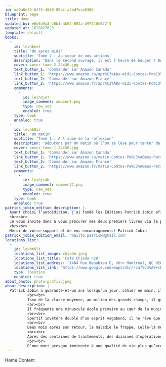 ```yaml
---
id: ea0a8e75-62f5-4680-89dc-a4bd7ece8306
blueprint: page
title: Home
updated_by: e0d6d9a3-b8b1-4b04-892a-b97240e572f4
updated_at: 1678027623
template: default
books:
  -
    id: levhbewl
    title: 'Un après midi'
    subtitle: 'Tome 2 : Au coeur de nos actions'
    description: 'Dans le second ouvrage, il est l’heure de bouger ! De mettre en action tout ce que l’on croit avoir compris. Seulement, tout ne se passe pas comme prévu. L’envie de foncer se heurte au passé ou sinon, semble encline à attendre que demain arrive. Comme si demain allait être mieux, Un après-midi brûlera sous le soleil, avec cette frustration, cette rage et cette damnée procrastination.'
    cover: cover-tome-2-24x36.jpg
    text_button_1: 'Commander sur Amazon Canada'
    link_button_1: 'https://www.amazon.ca/apr%C3%A8s-midi-Contes-Po%C3%A8mes-Tome2/dp/2981976613'
    text_button_2: 'Commander sur Amazon France'
    link_button_2: 'https://www.amazon.fr/apr%C3%A8s-midi-Contes-Po%C3%A8mes-Tome2/dp/2981976613'
    comments:
      -
        id: levhdjet
        image_comment: amazon1.png
        type: new_set
        enabled: true
    type: book
    enabled: true
  -
    id: levhh85z
    title: 'Un matin'
    subtitle: "Tome 1 : A l'aube de la réflexion"
    description: 'Débutons par Un matin où l’on se lève pour tenter de comprendre qui l’on est, ce que l’on veut et de tout ce qui fait que nous sommes ici et pas ailleurs. Là où nos personnalités doivent parfois faire une mise au point et se dire leurs quatre vérités pour mieux avancer.'
    cover: cover-tome-1-24x36.jpg
    text_button_1: 'Commander sur Amazon Canada'
    link_button_1: 'https://www.amazon.ca/matin-Contes-Po%C3%A8mes-Patrick-Jobin/dp/2981976605'
    text_button_2: 'Commander sur Amazon France'
    link_button_2: 'https://www.amazon.fr/matin-Contes-Po%C3%A8mes-Patrick-Jobin/dp/2981976605'
    comments:
      -
        id: levhjc4b
        image_comment: comment2.png
        type: new_set
        enabled: true
    type: book
    enabled: true
patrick_jobin_edition_description: |-
  Ayant choisi l’autoédition, j’ai fondé les Éditions Patrick Jobin afin de faciliter la distribution de mes propres livres. J’y trouve dans cette forme, la liberté et toute l’autonomie recherchée. Par ailleurs, je dois bien avouer qu’il y avait là aussi un certain plaisir de relever un défi colossal d’ainsi me voir distribué un peu partout à l’échelle du Québec et peut-être même la France et d’autres régions du monde. Certes un rêve fou, mais une aventure palpitante.
  <br><br>
  Je vous invite donc à vous procurer mes deux premiers livres via la plateforme Amazon.ca et Amazon.fr, ainsi que dans tous les lieux locaux que je développerai au fil du temps. Vous trouverez la liste ici même de tous les emplacements qui s’ajouteront.
  <br><br>
  Merci de votre support et de vos encouragements! Patrick Jobin
patrick_jobin_edition_email: 'mailto:patrick@gmail.com'
locations_list:
  -
    id: levhm85t
    locations_list_image: chiado.jpeg
    locations_list_title: 'Café Chiado n28'
    locations_list_address: '1404 Rue Beaubien E, <br> Montréal, QC H2G 1K9'
    locations_list_link: 'https://www.google.com/maps/dir//caf%C3%A9+chiado/data=!4m6!4m5!1m1!4e2!1m2!1m1!1s0x4cc91942e7a38069:0xda638ef67c1787cc?sa=X&ved=2ahUKEwiowo6D5cT9AhVbl4kEHci-Dn4Q9Rd6BAh1EAU'
    type: location
    enabled: true
about_photo: photo-profil.jpeg
about_description: |-
  Patrick Jobin a quarante-et-un ans lorsqu’un jour, cahier en main, il décide, comme ça, de sortir au café du coin pour écrire n’importe quoi qui pourrait lui faire du bien. Des mots pour le remettre dans le droit chemin, un certain matin de février 2017.
          <br><br>
          Issu de la classe moyenne, au milieu des grands champs, il grandit sur la terre de ses parents. Dès l’âge de trois ans, son terrain de jeu devient tout ce que la nature a de meilleur pour un gamin qui adore l’aventure.
          <br><br>
          Il fréquente une minuscule école primaire au cœur de la municipalité de Mirabel, pour ensuite faire la moitié de son secondaire dans l’ancien, mais non moins majestueux monastère d’Oka. Au cours de la seconde partie qui se déroule à la grande polyvalente, il se découvre une passion absolue pour l’art communication et l’art dramatique. Passion qui ne pouvait qu’être le résultat d’une imagination fertile qui en demande toujours plus.
          <br><br>
          Sportif invétéré doublé d’un esprit vagabond, il ne rêve que d’une chose : être acteur et réaliser des films d’action. Il se dirige alors vers le cégep Montmorency pour y étudier l’art du cinéma. Dès la fin de ses études, cet esprit vagabond revient à la charge et c’est avec ses valises chargées dans un tout petit Susuki Switf qu’il quitte son patelin sans foi ni loi pour Hollywood. Face à la magie des studios, la révélation le frappe en plein cœur. Le rêve de posséder son propre studio s’éclaircit. Il sait désormais ce qu’il veut faire dans la vie, mais pas là-bas, non loin des siens. Pour lui, tout est possible dans ce monde, tout est possible dans sa bourgade. Nous sommes en juin 1996, il a vingt-et-un ans.
          <br><br>
          Deux mois après son retour, la maladie le frappe. Celle-là même qui, deux années auparavant avait emporté son frère de vingt-quatre ans. Ce diagnostic ne lui était pas soudain. Seulement cette fois, le départ avait été donné pour de bon. Un voyage infernal dans les veines de cette maladie inconnue s’entame. Commence alors la fameuse odyssée médicale ! Pour lui, il n’y a plus de temps à perdre car le compteur tourne à une vitesse folle. Il ne réalise ici et là que quelques parcelles de rêves. Parallèlement, cette chose en lui le contamine et l’affaiblit de jour en jour sans que rien ne puisse arrêter l’inertie de la dégénérescence. Les années s’écoulent dans un système tordu qui transforme ses rêves en visions torsadées de fils d’araignée l’empêchant d’ouvrir ses ailes pour vivre ou tout simplement exister.
          <br><br>
          Après des centaines de traitements, des dizaines d’opérations et des milliers d’heures d’angoisse plus tard, une merveilleuse lueur d’étoile apparaît ! Cette chance, cette extraordinaire deuxième chance ! C’est en passant par l’hôpital Saint-Eustache en tant que simple résidente, qu’une jeune hématologue s’intéresse par pur hasard à son dossier. Il ne l’a jamais vu. Elle entre dans sa chambre d’isolement et confronte tous les diagnostics établis par une équipe entière d’hématologues chevronnés depuis des années. Elle dirige dans le secret M. Jobin vers un médecin exceptionnel à l’hôpital Notre-Dame de Montréal. C’est complètement amaigri, à peine capable de marcher, de respirer et sûrement à quelques jours de la fin que s’enclenche une série de traitements d’urgence. Une équipe de spécialistes au cœur d’or le prend en charge sous la direction de ce médecin d’exception. Quelques semaines plus tard, la maladie est finalement identifiée grâce à la génétique après pas moins de vingt-deux ans d’odyssée. S’engagera alors une très longue marche vers une dure réhabilitation.
          <br><br>
          D’une mort presque imminente à une qualité de vie plus qu’acceptable, il retrouve ses forces, son caractère et tout bonnement, comme ça, il sortira au café du coin pour écrire n’importe quoi qui pourrait lui faire du bien, un certain matin de février 2017.
---
```

Home Content
